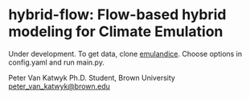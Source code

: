 # hybrid-flow: Flow-based hybrid modeling for Climate Emulation

Under development. To get data, clone [emulandice](https://github.com/tamsinedwards/emulandice). Choose options in config.yaml and run main.py.

Peter Van Katwyk
Ph.D. Student, Brown University
peter_van_katwyk@brown.edu
